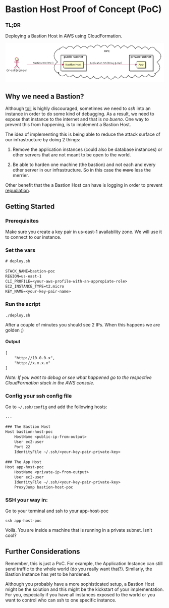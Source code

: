 # Bastion Host Proof of Concept (PoC)

### TL;DR
Deploying a Bastion Host in AWS using CloudFormation.

![overview](./docs/diagram.png)

## Why we need a Bastion?

Although [toil](https://cloud.google.com/blog/products/management-tools/identifying-and-tracking-toil-using-sre-principles)
is highly discouraged, sometimes we need to _ssh_ into an instance in order to
do some kind of debugging. As a result, we need to expose that instance to
the internet and that is _no bueno_. One way to prevent this from happening, is
to implement a Bastion Host.

The idea of implementing this is being able to reduce the attack surface of our
infrastructure by doing 2 things:

1. Remove the application instances (could also be database instances) or other
servers that are not meant to be open to the world.

2. Be able to harden one machine (the bastion) and not
each and every other server in our infrastructure. So in this case the ~~more~~
less the merrier.

Other benefit that the a Bastion Host can have is logging in order to prevent
[repudiation](https://searchsecurity.techtarget.com/definition/nonrepudiation).

## Getting Started

### Prerequisites
Make sure you create a key pair in us-east-1 availability zone. We will use it
to connect to our instance.

### Set the vars

```
# deploy.sh

STACK_NAME=bastion-poc
REGION=us-east-1
CLI_PROFILE=<your-aws-profile-with-an-appropiate-role>
EC2_INSTANCE_TYPE=t2.micro
KEY_NAME=<your-key-pair-name>
```

### Run the script
```
./deploy.sh
```
After a couple of minutes you should see 2 IPs. When this happens we are golden
;)

#### Output
```
[
    "http://10.0.0.x",
    "http://x.x.x.x"
]

```

*Note: If you want to debug or see what happened go to the respective
CloudFormation stack in the AWS console.*

### Config your ssh config file

Go to ```~/.ssh/config``` and add the following hosts:
```
...

### The Bastion Host
Host bastion-host-poc
    HostName <public-ip-from-output>
    User ec2-user
    Port 22
    IdentityFile ~/.ssh/<your-key-pair-private-key>

### The App Host
Host app-host-poc
    HostName <private-ip-from-output>
    User ec2-user
    IdentityFile ~/.ssh/<your-key-pair-private-key>
    ProxyJump bastion-host-poc
```

### SSH your way in:
Go to your terminal and ssh to your app-host-poc
```
ssh app-host-poc
```

Voilà. You are inside a machine that is running in a private subnet. Isn't cool?

## Further Considerations
Remember, this is just a PoC. For example, the Application Instance
can still send traffic to the whole world (do you really want that?).
Similarly, the Bastion Instance has yet to be hardened.

Although you probably have a more sophisticated setup, a Bastion Host might be
the solution and this might be the kickstart of your implementation.
For you, especially if you have all instances exposed to the world or you want
to control who can ssh to one specific instance.
